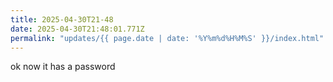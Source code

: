 ```yaml
---
title: 2025-04-30T21-48
date: 2025-04-30T21:48:01.771Z
permalink: "updates/{{ page.date | date: '%Y%m%d%H%M%S' }}/index.html"
---
```

ok now it has a password